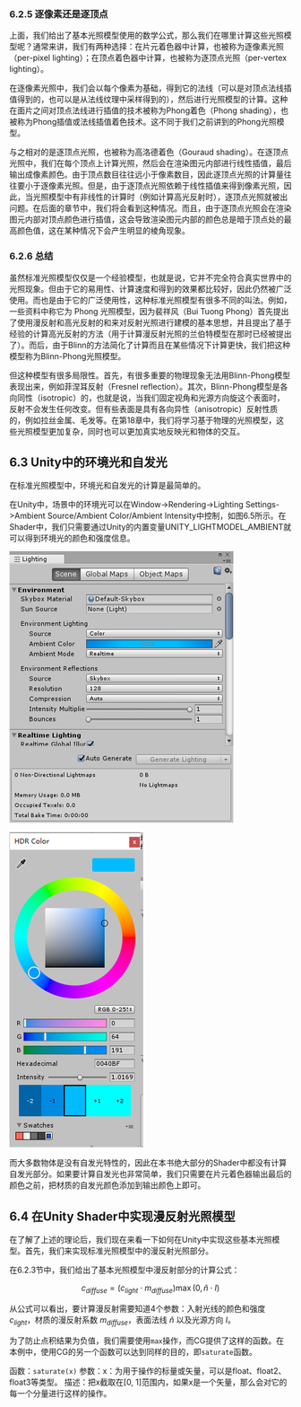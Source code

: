 ﻿### 6.2.5 逐像素还是逐顶点

上面，我们给出了基本光照模型使用的数学公式，那么我们在哪里计算这些光照模型呢？通常来讲，我们有两种选择：在片元着色器中计算，也被称为逐像素光照（per-pixel lighting）；在顶点着色器中计算，也被称为逐顶点光照（per-vertex lighting）。

在逐像素光照中，我们会以每个像素为基础，得到它的法线（可以是对顶点法线插值得到的，也可以是从法线纹理中采样得到的），然后进行光照模型的计算。这种在面片之间对顶点法线进行插值的技术被称为Phong着色（Phong shading），也被称为Phong插值或法线插值着色技术。这不同于我们之前讲到的Phong光照模型。

与之相对的是逐顶点光照，也被称为高洛德着色（Gouraud shading）。在逐顶点光照中，我们在每个顶点上计算光照，然后会在渲染图元内部进行线性插值，最后输出成像素颜色。由于顶点数目往往远小于像素数目，因此逐顶点光照的计算量往往要小于逐像素光照。但是，由于逐顶点光照依赖于线性插值来得到像素光照，因此，当光照模型中有非线性的计算时（例如计算高光反射时），逐顶点光照就被出问题。在后面的章节中，我们将会看到这种情况。而且，由于逐顶点光照会在渲染图元内部对顶点颜色进行插值，这会导致渲染图元内部的颜色总是暗于顶点处的最高颜色值，这在某种情况下会产生明显的棱角现象。

### 6.2.6 总结

虽然标准光照模型仅仅是一个经验模型，也就是说，它并不完全符合真实世界中的光照现象。但由于它的易用性、计算速度和得到的效果都比较好，因此仍然被广泛使用。而也是由于它的广泛使用性，这种标准光照模型有很多不同的叫法。例如，一些资料中称它为 Phong 光照模型，因为裴祥风（Bui Tuong Phong）首先提出了使用漫反射和高光反射的和来对反射光照进行建模的基本思想，并且提出了基于经验的计算高光反射的方法（用于计算漫反射光照的兰伯特模型在那时已经被提出了）。而后，由于Blinn的方法简化了计算而且在某些情况下计算更快，我们把这种模型称为Blinn-Phong光照模型。

但这种模型有很多局限性。首先，有很多重要的物理现象无法用Blinn-Phong模型表现出来，例如菲涅耳反射（Fresnel reflection）。其次，Blinn-Phong模型是各向同性（isotropic）的，也就是说，当我们固定视角和光源方向旋这个表面时，反射不会发生任何改变。但有些表面是具有各向异性（anisotropic）反射性质的，例如拉丝金属、毛发等。在第18章中，我们将学习基于物理的光照模型，这些光照模型更加复杂，同时也可以更加真实地反映光和物体的交互。

## 6.3 Unity中的环境光和自发光

在标准光照模型中，环境光和自发光的计算是最简单的。

在Unity中，场景中的环境光可以在Window->Rendering->Lighting Settings->Ambient Source/Ambient Color/Ambient Intensity中控制，如图6.5所示。在Shader中，我们只需要通过Unity的内置变量UNITY_LIGHTMODEL_AMBIENT就可以得到环境光的颜色和强度信息。

![灯光设置面板](images/chapter06_lighting.png)

![HDR颜色中的强度设置](images/chapter06_ambient_color_hdr_color_intensity.png)

而大多数物体是没有自发光特性的，因此在本书绝大部分的Shader中都没有计算自发光部分。如果要计算自发光也非常简单，我们只需要在片元着色器输出最后的颜色之前，把材质的自发光颜色添加到输出颜色上即可。

## 6.4 在Unity Shader中实现漫反射光照模型

在了解了上述的理论后，我们现在来看一下如何在Unity中实现这些基本光照模型。首先，我们来实现标准光照模型中的漫反射光照部分。

在6.2.3节中，我们给出了基本光照模型中漫反射部分的计算公式：

$$ c_{diffuse} = (c_{light} \cdot m_{diffuse}) \max (0, \hat n \cdot I) $$

从公式可以看出，要计算漫反射需要知道4个参数：入射光线的颜色和强度 $c_{light}$，材质的漫反射系数 $m_{diffuse}$，表面法线 $\hat n$ 以及光源方向 $I$。

为了防止点积结果为负值，我们需要使用`max`操作，而CG提供了这样的函数。在本例中，使用CG的另一个函数可以达到同样的目的，即`saturate`函数。

函数：`saturate(x)`
参数：x：为用于操作的标量或矢量，可以是float、float2、float3等类型。
描述：把x截取在\[0, 1\]范围内，如果x是一个矢量，那么会对它的每一个分量进行这样的操作。

